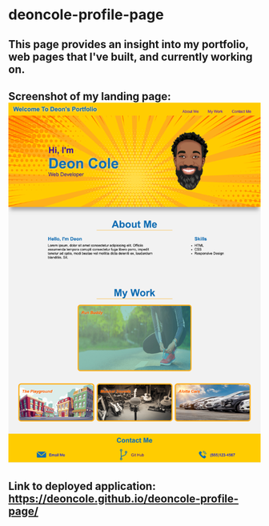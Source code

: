 # deoncole-profile-page

## This page provides an insight into my portfolio, web pages that I've built, and currently working on.

## Screenshot of my landing page: ![Alt text](/assets/images/deoncole-portfolio-index.png?raw=true "Optional Title")

## Link to deployed application: https://deoncole.github.io/deoncole-profile-page/